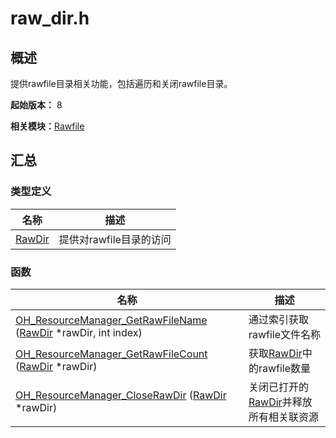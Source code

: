 # raw_dir.h


## 概述

提供rawfile目录相关功能，包括遍历和关闭rawfile目录。

**起始版本：** 8

**相关模块：**[Rawfile](rawfile.md)


## 汇总


### 类型定义

| 名称 | 描述 | 
| -------- | -------- |
| [RawDir](rawfile.md#rawdir) | 提供对rawfile目录的访问 | 


### 函数

| 名称 | 描述 | 
| -------- | -------- |
| [OH_ResourceManager_GetRawFileName](rawfile.md#oh_resourcemanager_getrawfilename) ([RawDir](rawfile.md#rawdir) \*rawDir, int index) | 通过索引获取rawfile文件名称 | 
| [OH_ResourceManager_GetRawFileCount](rawfile.md#oh_resourcemanager_getrawfilecount) ([RawDir](rawfile.md#rawdir) \*rawDir) | 获取[RawDir](rawfile.md#rawdir)中的rawfile数量 | 
| [OH_ResourceManager_CloseRawDir](rawfile.md#oh_resourcemanager_closerawdir) ([RawDir](rawfile.md#rawdir) \*rawDir) | 关闭已打开的[RawDir](rawfile.md#rawdir)并释放所有相关联资源 | 
